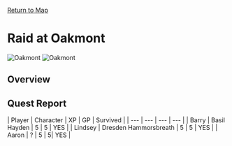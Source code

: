 [Return to Map](https://barry4356.pythonanywhere.com/aof_interactive_map?showBattles=on)

# Raid at Oakmont
![Oakmont](../static/images/DowntownOakmont1.jpg "Oakmont")
![Oakmont](../static/images/DowntownOakmont1.jpg "Oakmont")

## Overview
## Quest Report
| Player | Character | XP | GP | Survived |
| --- | --- | --- | --- |
| Barry | Basil Hayden | 5 | 5 | YES | 
| Lindsey | Dresden Hammorsbreath | 5 | 5 | YES | 
| Aaron | ? | 5 | 5| YES | 
